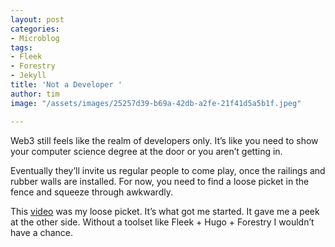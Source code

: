 ```yaml
---
layout: post
categories:
- Microblog
tags:
- Fleek
- Forestry
- Jekyll
title: 'Not a Developer '
author: tim
image: "/assets/images/25257d39-b69a-42db-a2fe-21f41d5a5b1f.jpeg"

---
```

Web3 still feels like the realm of developers only. It’s like you need to show your computer science degree at the door or you aren’t getting in.

Eventually they’ll invite us regular people to come play, once the railings and rubber walls are installed. For now, you need to find a loose picket in the fence and squeeze through awkwardly.

This [video](https://youtu.be/PYPb2fjNVn0) was my loose picket. It’s what got me started. It gave me a peek at the other side. Without a toolset like Fleek + Hugo + Forestry I wouldn’t have a chance.